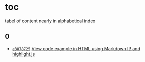 # toc
tabel of content nearly in alphabetical index


## 0
+ [`e3878725`](https://rawcdn.githack.com/dudung/html-js-libs/e3878725/src/0000.html) [View code example in HTML using Markdown It! and highlight.js](0000.html)  [](https://rawcdn.githack.com/dudung/html-js-libs/e3878725cb83c63fcdd616f684f9047f9a47eadb/src/0000.html) 
